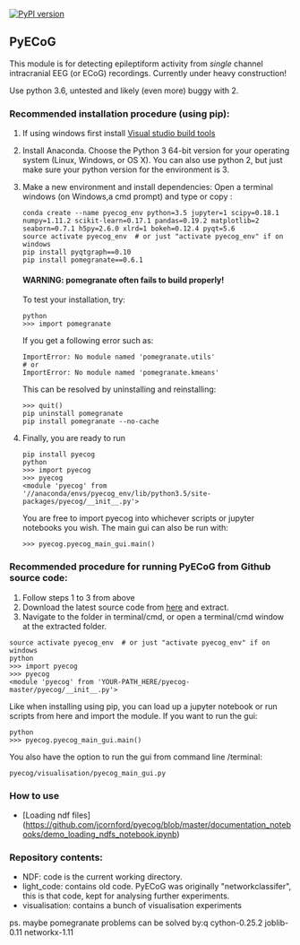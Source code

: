[![PyPI version](https://badge.fury.io/py/pyecog.svg)](https://badge.fury.io/py/pyecog)
## PyECoG
This module is for detecting epileptiform activity from *single* channel intracranial EEG (or ECoG) recordings.
Currently under heavy construction!

Use python 3.6, untested and likely (even more) buggy with 2. 




### Recommended installation procedure (using pip):
1. If using windows first install [Visual studio build tools](http://go.microsoft.com/fwlink/?LinkId=691126)
2. Install Anaconda. Choose the Python 3 64-bit version for your operating system (Linux, Windows, or OS X).
  You can also use python 2, but just make sure your python version for the environment is 3. 
3. Make a new environment and install dependencies: Open a terminal windows (on Windows,a cmd prompt) and type or copy :
    ```{bash}
    conda create --name pyecog_env python=3.5 jupyter=1 scipy=0.18.1 numpy=1.11.2 scikit-learn=0.17.1 pandas=0.19.2 matplotlib=2 seaborn=0.7.1 h5py=2.6.0 xlrd=1 bokeh=0.12.4 pyqt=5.6
    source activate pyecog_env  # or just "activate pyecog_env" if on windows
    pip install pyqtgraph==0.10
    pip install pomegranate==0.6.1
    ```
    #### WARNING: pomegranate often fails to build properly!
    To test your installation, try:
    ```{bash}
    python
    >>> import pomegranate
    ```
    If you get a following error such as:
    ```{bash}
    ImportError: No module named 'pomegranate.utils'
    # or 
    ImportError: No module named 'pomegranate.kmeans'
    ```
    This can be resolved by uninstalling and reinstalling:
    ```{bash}
    >>> quit()
    pip uninstall pomegranate
    pip install pomegranate --no-cache
    ```

4. Finally, you are ready to run 
    ```{bash}
    pip install pyecog
    python
    >>> import pyecog
    >>> pyecog
    <module 'pyecog' from '//anaconda/envs/pyecog_env/lib/python3.5/site-packages/pyecog/__init__.py'>
    ```
    You are free to import pyecog into whichever scripts or jupyter notebooks you wish. The main gui can also be run with:
    
    ```
    >>> pyecog.pyecog_main_gui.main()
    ```


### Recommended procedure for running PyECoG from Github source code:
1. Follow steps 1 to 3 from above
2. Download the latest source code from [here](https://github.com/jcornford/pyecog/archive/master.zip) and extract.
3. Navigate to the folder in terminal/cmd, or open a terminal/cmd window at the extracted folder.
```{bash}
source activate pyecog_env  # or just "activate pyecog_env" if on windows
python
>>> import pyecog
>>> pyecog
<module 'pyecog' from 'YOUR-PATH_HERE/pyecog-master/pyecog/__init__.py'>
```

Like when installing using pip, you can load up a jupyter notebook or run scripts from here and import the module.
If you want to run the gui:
```{bash}
python
>>> pyecog.pyecog_main_gui.main()
```

You also have the option to run the gui from command line /terminal:

```{bash}
pyecog/visualisation/pyecog_main_gui.py 
```

### How to use
- [Loading ndf files] (https://github.com/jcornford/pyecog/blob/master/documentation_notebooks/demo_loading_ndfs_notebook.ipynb)

### Repository contents:
* NDF:          code is the current working directory.
* light_code:   contains old code. PyECoG was originally "networkclassifer", this is that code, kept for analysing further experiments.
* visualisation: contains a bunch of visualisation experiments

ps. maybe pomegranate problems can be solved by:q
cython-0.25.2 joblib-0.11 networkx-1.11



